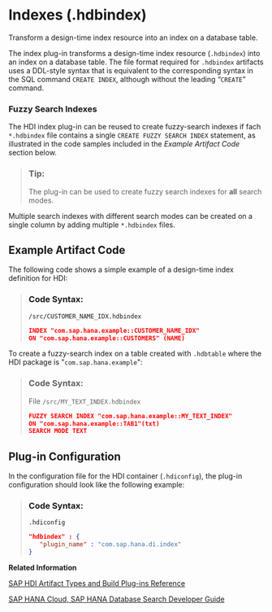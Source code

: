 <!-- loio58fdf2d2ffae44b6a3dd0e9a3f5ae8c5 -->

# Indexes \(.hdbindex\)

Transform a design-time index resource into an index on a database table.



The index plug-in transforms a design-time index resource \(`.hdbindex`\) into an index on a database table. The file format required for `.hdbindex` artifacts uses a DDL-style syntax that is equivalent to the corresponding syntax in the SQL command `CREATE INDEX`, although without the leading “`CREATE`” command.



### Fuzzy Search Indexes

The HDI index plug-in can be reused to create fuzzy-search indexes if fach `*.hdbindex` file contains a single `CREATE FUZZY SEARCH INDEX` statement, as illustrated in the code samples included in the *Example Artifact Code* section below.

> ### Tip:  
> The plug-in can be used to create fuzzy search indexes for **all** search modes.

Multiple search indexes with different search modes can be created on a single column by adding multiple `*.hdbindex` files.



<a name="loio58fdf2d2ffae44b6a3dd0e9a3f5ae8c5__section_igp_xwh_1hb"/>

## Example Artifact Code

The following code shows a simple example of a design-time index definition for HDI:

> ### Code Syntax:  
> `/src/CUSTOMER_NAME_IDX.hdbindex`
> 
> ```json
> INDEX "com.sap.hana.example::CUSTOMER_NAME_IDX"
> ON "com.sap.hana.example::CUSTOMERS" (NAME)
> ```

To create a fuzzy-search index on a table created with `.hdbtable` where the HDI package is "`com.sap.hana.example`":

> ### Code Syntax:  
> File `/src/MY_TEXT_INDEX.hdbindex`
> 
> ```json
> FUZZY SEARCH INDEX "com.sap.hana.example::MY_TEXT_INDEX"
> ON "com.sap.hana.example::TAB1"(txt)
> SEARCH MODE TEXT
> ```



<a name="loio58fdf2d2ffae44b6a3dd0e9a3f5ae8c5__section_dl4_wwh_1hb"/>

## Plug-in Configuration

In the configuration file for the HDI container \(`.hdiconfig`\), the plug-in configuration should look like the following example:

> ### Code Syntax:  
> `.hdiconfig`
> 
> ```json
> "hdbindex" : {
>    "plugin_name" : "com.sap.hana.di.index"
> }
> ```

**Related Information**  


[SAP HDI Artifact Types and Build Plug-ins Reference](sap-hdi-artifact-types-and-build-plug-ins-reference-9789224.md "The SAP HANA Cloud, SAP HANA database deployment infrastructure (HDI) supports a wide variety of database artifact types, for example, tables, indexes, and views.")

[SAP HANA Cloud, SAP HANA Database Search Developer Guide](https://help.sap.com/docs/HANA_CLOUD_DATABASE/05c9edaee7fe4d28ab3627d0b1583df6/ce86ef2fd97610149eaaaa0244ca4d36.html)

